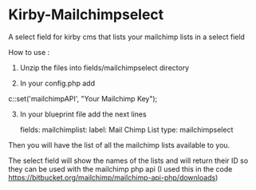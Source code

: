 # Kirby-Mailchimpselect
A select field for kirby cms that lists your mailchimp lists in a select field

How to use :

1) Unzip the files into fields/mailchimpselect directory 

2) In your config.php add 

c::set('mailchimpAPI', "Your Mailchimp Key");

3) In your blueprint file add the next lines

    fields:
      mailchimplist:
        label: Mail Chimp List
        type: mailchimpselect
      
Then you will have the list of all the mailchimp lists available to you.

The select field will show the names of the lists and will return their ID so they can be used with the mailchimp php api (I used this in the code https://bitbucket.org/mailchimp/mailchimp-api-php/downloads)
